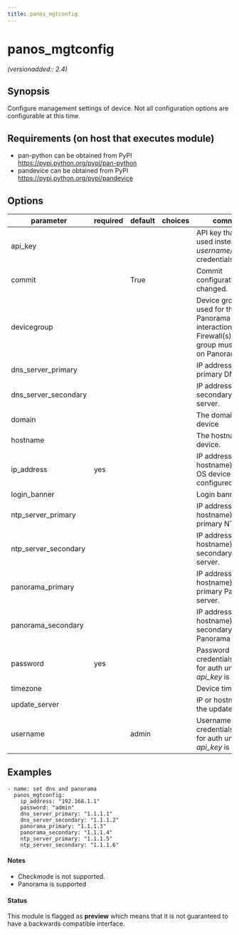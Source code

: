 ```yaml
---
title: panos_mgtconfig
---
```

# panos_mgtconfig

_(versionadded:: 2.4)_


## Synopsis

Configure management settings of device. Not all configuration options are configurable at this time.


## Requirements (on host that executes module)

- pan-python can be obtained from PyPI https://pypi.python.org/pypi/pan-python
- pandevice can be obtained from PyPI https://pypi.python.org/pypi/pandevice

## Options

| parameter | required | default | choices | comments |
| --- | --- | --- | --- | --- |
| api_key |  |  |  | API key that can be used instead of *username*/*password* credentials. |
| commit |  | True |  | Commit configuration if changed. |
| devicegroup |  |  |  | Device groups are used for the Panorama interaction with Firewall(s). The group must exists on Panorama. |
| dns_server_primary |  |  |  | IP address of primary DNS server. |
| dns_server_secondary |  |  |  | IP address of secondary DNS server. |
| domain |  |  |  | The domain of the device |
| hostname |  |  |  | The hostname of the device. |
| ip_address | yes |  |  | IP address (or hostname) of PAN-OS device being configured. |
| login_banner |  |  |  | Login banner text. |
| ntp_server_primary |  |  |  | IP address (or hostname) of primary NTP server. |
| ntp_server_secondary |  |  |  | IP address (or hostname) of secondary NTP server. |
| panorama_primary |  |  |  | IP address (or hostname) of primary Panorama server. |
| panorama_secondary |  |  |  | IP address (or hostname) of secondary Panorama server. |
| password | yes |  |  | Password credentials to use for auth unless *api_key* is set. |
| timezone |  |  |  | Device timezone. |
| update_server |  |  |  | IP or hostname of the update server. |
| username |  | admin |  | Username credentials to use for auth unless *api_key* is set. |

## Examples

    - name: set dns and panorama
      panos_mgtconfig:
        ip_address: "192.168.1.1"
        password: "admin"
        dns_server_primary: "1.1.1.1"
        dns_server_secondary: "1.1.1.2"
        panorama_primary: "1.1.1.3"
        panorama_secondary: "1.1.1.4"
        ntp_server_primary: "1.1.1.5"
        ntp_server_secondary: "1.1.1.6"

#### Notes

- Checkmode is not supported.
- Panorama is supported



#### Status

This module is flagged as **preview** which means that it is not guaranteed to have a backwards compatible interface.

